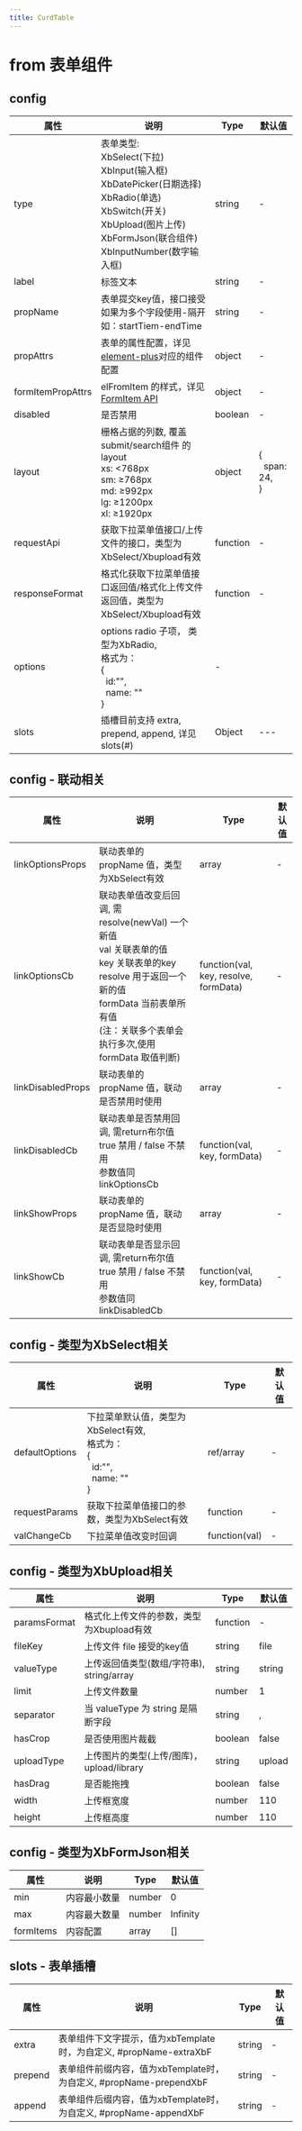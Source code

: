 ```yaml
---
title: CurdTable
---
```


# from 表单组件

## config

| 属性               | 说明                                      | Type   | 默认值   |
| ----------------- | ----------------------------------------- | ------ | ------- |
| type              | 表单类型:   <br>XbSelect(下拉)<br>XbInput(输入框)<br>XbDatePicker(日期选择)<br>XbRadio(单选)<br>XbSwitch(开关)<br>XbUpload(图片上传) <br>XbFormJson(联合组件) <br>XbInputNumber(数字输入框)   | string | -      |
| label             | 标签文本                                    | string | -      |
| propName          | 表单提交key值，接口接受如果为多个字段使用-隔开如：startTiem-endTime  | string | -      |
| propAttrs         | 表单的属性配置，详见[element-plus](https://element-plus.org/zh-CN/component/input.html)对应的组件配置  | object | -      |
| formItemPropAttrs | elFromItem 的样式，详见[FormItem API](https://element-plus.org/zh-CN/component/form.html#formitem-api) | object | - |
| disabled         | 是否禁用                                      | boolean | -  |
| layout         |  栅格占据的列数, 覆盖 submit/search组件 的 layout<br>xs:	<768px<br> sm:	≥768px <br> md:	≥992px <br> lg:	≥1200px  <br> xl:	≥1920px   | object | { <br>&nbsp;&nbsp;span: 24, <br>} |
| requestApi | 获取下拉菜单值接口/上传文件的接口，类型为XbSelect/Xbupload有效 | function | - |
| responseFormat | 格式化获取下拉菜单值接口返回值/格式化上传文件返回值，类型为XbSelect/Xbupload有效 | function | - |
| options       | options radio 子项， 类型为XbRadio, <br>格式为：<br>{ <br>&nbsp;&nbsp;id:"",<br>&nbsp;&nbsp;name: "" <br>} | - |
| slots | 插槽目前支持 extra, prepend, append, 详见slots(#) | Object | --- |


## config - 联动相关
| 属性               | 说明                                      | Type   | 默认值   |
| ----------------- | ----------------------------------------- | ------ | ------- |
| linkOptionsProps  |  联动表单的 propName 值，类型为XbSelect有效                     | array | -  |
| linkOptionsCb     |  联动表单值改变后回调, 需 resolve(newVal) 一个新值  <br> val 关联表单的值 <br> key 关联表单的key <br> resolve 用于返回一个新的值 <br> formData 当前表单所有值 <br>  (注：关联多个表单会执行多次,使用 formData 取值判断)| function(val, key, resolve, formData) | -  |
| linkDisabledProps  |  联动表单的 propName 值，联动是否禁用时使用      | array | -  |
| linkDisabledCb   | 联动表单是否禁用回调, 需return布尔值<br>true 禁用 / false 不禁用<br> 参数值同 linkOptionsCb | function(val, key, formData) |- |
| linkShowProps  |  联动表单的 propName 值，联动是否显隐时使用      | array | -  |
| linkShowCb  |  联动表单是否显示回调, 需return布尔值<br>true 禁用 / false 不禁用<br> 参数值同 linkDisabledCb     | function(val, key, formData) | -  |

## config - 类型为XbSelect相关
| 属性               | 说明                                      | Type   | 默认值   |
| ----------------- | ----------------------------------------- | ------ | ------- |
| defaultOptions    | 下拉菜单默认值，类型为XbSelect有效, <br>格式为：<br>{ <br>&nbsp;&nbsp;id:"",<br>&nbsp;&nbsp;name: "" <br>}    | ref/array | -  |
| requestParams | 获取下拉菜单值接口的参数，类型为XbSelect有效 | function | - |
| valChangeCb | 下拉菜单值改变时回调  | function(val) | - |

## config - 类型为XbUpload相关
| 属性               | 说明                                      | Type   | 默认值   |
| ----------------- | ----------------------------------------- | ------ | ------- |
| paramsFormat      | 格式化上传文件的参数，类型为Xbupload有效        | function | -     |
| fileKey           | 上传文件 file 接受的key值                    | string | file    |
| valueType         | 上传返回值类型(数组/字符串), string/array      | string | string |
| limit             | 上传文件数量                                 | number | 1      |
| separator         | 当 valueType 为 string 是隔断字段            | string | ,       |
| hasCrop           | 是否使用图片裁截                              | boolean | false  |
| uploadType        | 上传图片的类型(上传/图库)， upload/library     | string | upload |
| hasDrag           | 是否能拖拽                                   | boolean | false | 
| width             | 上传框宽度                                   | number | 110 | 
| height            | 上传框高度                                   | number | 110 | 

## config - 类型为XbFormJson相关
| 属性               | 说明                                      | Type    | 默认值     |
| ----------------- | ----------------------------------------- | ------  | -------   |
| min               | 内容最小数量                                | number  | 0         |
| max               | 内容最大数量                                | number  | Infinity  |
| formItems         | 内容配置                                   | array   | []        |

## slots - 表单插槽
| 属性      | 说明                                                         | Type   | 默认值   |
| ---------| ------------------------------------------------------------ | ------ | ------- |
| extra    | 表单组件下文字提示，值为xbTemplate时，为自定义, #propName-extraXbF | string | -       |
| prepend  | 表单组件前缀内容，值为xbTemplate时，为自定义, #propName-prependXbF | string | -       |
| append   | 表单组件后缀内容，值为xbTemplate时，为自定义, #propName-appendXbF  | string | -       |